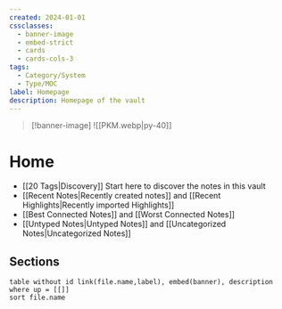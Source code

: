 ```yaml
---
created: 2024-01-01
cssclasses:
  - banner-image
  - embed-strict
  - cards
  - cards-cols-3
tags:
  - Category/System
  - Type/MOC
label: Homepage
description: Homepage of the vault
---
```

> [!banner-image] ![[PKM.webp|py-40]]
# Home

- [[20 Tags|Discovery]] Start here to discover the notes in this vault
- [[Recent Notes|Recently created notes]] and [[Recent Highlights|Recently imported Highlights]]
- [[Best Connected Notes]] and [[Worst Connected Notes]]
- [[Untyped Notes|Untyped Notes]] and [[Uncategorized Notes|Uncategorized Notes]]

## Sections
```dataview
table without id link(file.name,label), embed(banner), description where up = [[]]
sort file.name
```

